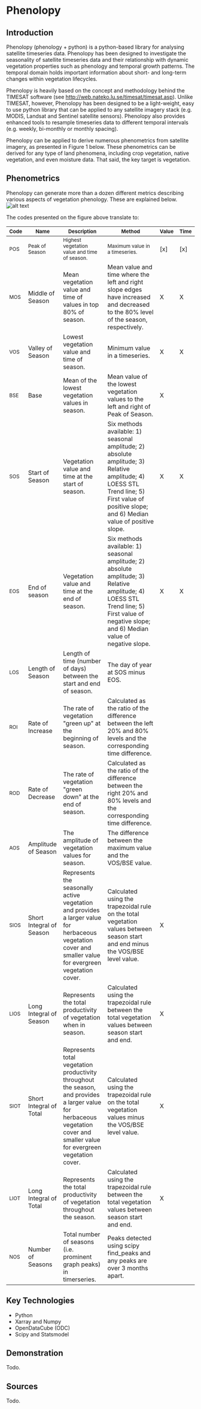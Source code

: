 # Phenolopy

## Introduction
Phenolopy (phenology + python) is a python-based library for analysing satellite timeseries data. Phenolopy has been designed to investigate the seasonality of satellite timeseries data and their relationship with dynamic vegetation properties such as phenology and temporal growth patterns. The temporal domain holds important information about short- and long-term changes within vegetation lifecycles.

Phenolopy is heavily based on the concept and methodology behind the TIMESAT software (see http://web.nateko.lu.se/timesat/timesat.asp). Unlike TIMESAT, however, Phenolopy has been designed to be a light-weight, easy to use python library that can be applied to any satellite imagery stack (e.g. MODIS, Landsat and Sentinel satellite sensors). Phenolopy also provides enhanced tools to resample timeseries data to different temporal intervals (e.g. weekly, bi-monthly or monthly spacing).

Phenolopy can be applied to derive numerous phenometrics from satellite imagery, as presented in Figure 1 below. These phenometrics can be derived for any type of land phenomena, including crop vegetation, native vegetation, and even moisture data. That said, the key target is vegetation.

## Phenometrics
Phenolopy can generate more than a dozen different metrics describing various aspects of vegetation phenology. These are explained below.
![alt text](https://github.com/lewistrotter/Phenolopy/blob/main/documentation/images/pheno_explain.png?raw=true)

The codes presented on the figure above translate to:

<sub>Code</sub> | <sub>Name</sub> | <sub>Description</sub> | <sub>Method</sub> | <sub>Value</sub> | <sub>Time</sub>
--- | --- | --- | --- | --- | ---
<sub>POS</sub>  |  <sub>Peak of Season</sub>  |  <sub>Highest vegetation value and time of season.</sub>  |  <sub>Maximum value in a timeseries.</sub>  |  [x]  |  [x]  
<sub>MOS | Middle of Season | Mean vegetation value and time of values in top 80% of season. | Mean value and time where the left and right slope edges have increased and decreased to the 80% level of the season, respectively. | X | X</sub>
<sub>VOS | Valley of Season | Lowest vegetation value and time of season. | Minimum value in a timeseries. | X | X</sub>
<sub>BSE | Base | Mean of the lowest vegetation values in season. | Mean value of the lowest vegetation values to the left and right of Peak of Season. | X |  </sub>
<sub>SOS | Start of Season | Vegetation value and time at the start of season. | Six methods available: 1) seasonal amplitude; 2) absolute amplitude; 3) Relative amplitude; 4) LOESS STL Trend line; 5) First value of positive slope; and 6) Median value of positive slope. | X | X </sub>
<sub>EOS | End of season | Vegetation value and time at the end of season. | Six methods available: 1) seasonal amplitude; 2) absolute amplitude; 3) Relative amplitude; 4) LOESS STL Trend line; 5) First value of negative slope; and 6) Median value of negative slope. | X | X </sub>
<sub>LOS | Length of Season | Length of time (number of days) between the start and end of season. | The day of year at SOS minus EOS. |  | </sub>
<sub>ROI | Rate of Increase | The rate of vegetation "green up" at the beginning of season. | Calculated as the ratio of the difference between the left 20% and 80% levels and the corresponding time difference. |  |  </sub>
<sub>ROD | Rate of Decrease | The rate of vegetation "green down" at the end of season. | Calculated as the ratio of the difference between the right 20% and 80% levels and the corresponding time difference. |  |  </sub>
<sub>AOS | Amplitude of Season | The amplitude of vegetation values for season. | The difference between the maximum value and the VOS/BSE value. |  | 
<sub>SIOS | Short Integral of Season | Represents the seasonally active vegetation and provides a larger value for herbaceous vegetation cover and smaller value for evergreen vegetation cover. | Calculated using the trapezoidal rule on the total vegetation values between season start and end minus the VOS/BSE level value. | X |  </sub>
<sub>LIOS | Long Integral of Season | Represents the total productivity of vegetation when in season. | Calculated using the trapezoidal rule between the total vegetation values between season start and end. | X | </sub>
<sub>SIOT | Short Integral of Total | Represents total vegetation productivity throughout the season, and provides a larger value for herbaceous vegetation cover and smaller value for evergreen vegetation cover. | Calculated using the trapezoidal rule on the total vegetation values minus the VOS/BSE level value. | X | </sub>
<sub>LIOT | Long Integral of Total | Represents the total productivity of vegetation throughout the season. | Calculated using the trapezoidal rule between the total vegetation values between season start and end. | X | </sub>
<sub>NOS | Number of Seasons | Total number of seasons (i.e. prominent graph peaks) in timerseries. | Peaks detected using scipy find_peaks and any peaks are over 3 months apart. | | </sub>


## Key Technologies
- Python
- Xarray and Numpy
- OpenDataCube (ODC)
- Scipy and Statsmodel

## Demonstration
Todo.

## Sources
Todo.
